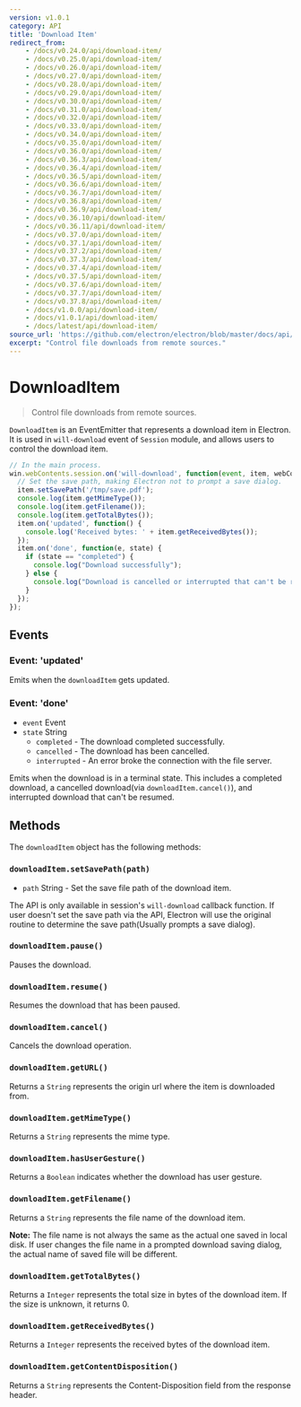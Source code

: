 ```yaml
---
version: v1.0.1
category: API
title: 'Download Item'
redirect_from:
    - /docs/v0.24.0/api/download-item/
    - /docs/v0.25.0/api/download-item/
    - /docs/v0.26.0/api/download-item/
    - /docs/v0.27.0/api/download-item/
    - /docs/v0.28.0/api/download-item/
    - /docs/v0.29.0/api/download-item/
    - /docs/v0.30.0/api/download-item/
    - /docs/v0.31.0/api/download-item/
    - /docs/v0.32.0/api/download-item/
    - /docs/v0.33.0/api/download-item/
    - /docs/v0.34.0/api/download-item/
    - /docs/v0.35.0/api/download-item/
    - /docs/v0.36.0/api/download-item/
    - /docs/v0.36.3/api/download-item/
    - /docs/v0.36.4/api/download-item/
    - /docs/v0.36.5/api/download-item/
    - /docs/v0.36.6/api/download-item/
    - /docs/v0.36.7/api/download-item/
    - /docs/v0.36.8/api/download-item/
    - /docs/v0.36.9/api/download-item/
    - /docs/v0.36.10/api/download-item/
    - /docs/v0.36.11/api/download-item/
    - /docs/v0.37.0/api/download-item/
    - /docs/v0.37.1/api/download-item/
    - /docs/v0.37.2/api/download-item/
    - /docs/v0.37.3/api/download-item/
    - /docs/v0.37.4/api/download-item/
    - /docs/v0.37.5/api/download-item/
    - /docs/v0.37.6/api/download-item/
    - /docs/v0.37.7/api/download-item/
    - /docs/v0.37.8/api/download-item/
    - /docs/v1.0.0/api/download-item/
    - /docs/v1.0.1/api/download-item/
    - /docs/latest/api/download-item/
source_url: 'https://github.com/electron/electron/blob/master/docs/api/download-item.md'
excerpt: "Control file downloads from remote sources."
---
```


# DownloadItem

> Control file downloads from remote sources.

`DownloadItem` is an EventEmitter that represents a download item in Electron.
It is used in `will-download` event of `Session` module, and allows users to
control the download item.

```javascript
// In the main process.
win.webContents.session.on('will-download', function(event, item, webContents) {
  // Set the save path, making Electron not to prompt a save dialog.
  item.setSavePath('/tmp/save.pdf');
  console.log(item.getMimeType());
  console.log(item.getFilename());
  console.log(item.getTotalBytes());
  item.on('updated', function() {
    console.log('Received bytes: ' + item.getReceivedBytes());
  });
  item.on('done', function(e, state) {
    if (state == "completed") {
      console.log("Download successfully");
    } else {
      console.log("Download is cancelled or interrupted that can't be resumed");
    }
  });
});
```

## Events

### Event: 'updated'

Emits when the `downloadItem` gets updated.

### Event: 'done'

* `event` Event
* `state` String
  * `completed` - The download completed successfully.
  * `cancelled` - The download has been cancelled.
  * `interrupted` - An error broke the connection with the file server.

Emits when the download is in a terminal state. This includes a completed
download, a cancelled download(via `downloadItem.cancel()`), and interrupted
download that can't be resumed.

## Methods

The `downloadItem` object has the following methods:

### `downloadItem.setSavePath(path)`

* `path` String - Set the save file path of the download item.

The API is only available in session's `will-download` callback function.
If user doesn't set the save path via the API, Electron will use the original
routine to determine the save path(Usually prompts a save dialog).

### `downloadItem.pause()`

Pauses the download.

### `downloadItem.resume()`

Resumes the download that has been paused.

### `downloadItem.cancel()`

Cancels the download operation.

### `downloadItem.getURL()`

Returns a `String` represents the origin url where the item is downloaded from.

### `downloadItem.getMimeType()`

Returns a `String` represents the mime type.

### `downloadItem.hasUserGesture()`

Returns a `Boolean` indicates whether the download has user gesture.

### `downloadItem.getFilename()`

Returns a `String` represents the file name of the download item.

**Note:** The file name is not always the same as the actual one saved in local
disk. If user changes the file name in a prompted download saving dialog, the
actual name of saved file will be different.

### `downloadItem.getTotalBytes()`

Returns a `Integer` represents the total size in bytes of the download item.
If the size is unknown, it returns 0.

### `downloadItem.getReceivedBytes()`

Returns a `Integer` represents the received bytes of the download item.

### `downloadItem.getContentDisposition()`

Returns a `String` represents the Content-Disposition field from the response
header.
